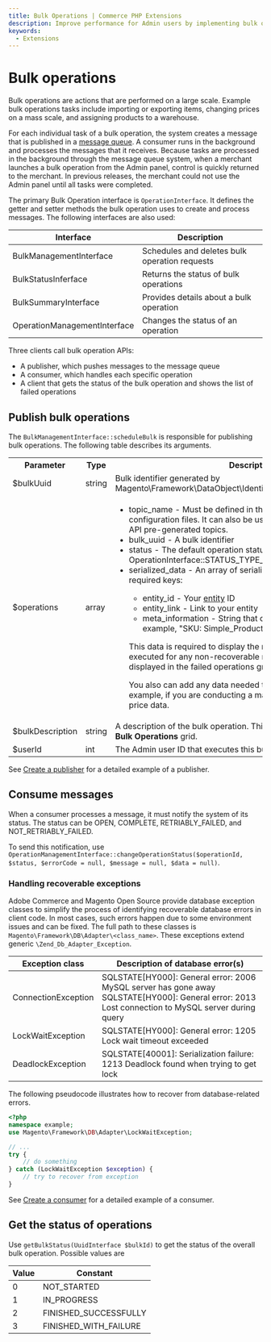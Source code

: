 ```yaml
---
title: Bulk Operations | Commerce PHP Extensions
description: Improve performance for Admin users by implementing bulk operations for Adobe Commerce and Magento Open Source.
keywords:
  - Extensions
---
```


# Bulk operations

Bulk operations are actions that are performed on a large scale. Example bulk operations tasks include importing or exporting items, changing prices on a mass scale, and assigning products to a warehouse.

For each individual task of a bulk operation, the system creates a message that is published in a [message queue](https://experienceleague.adobe.com/docs/commerce-operations/configuration-guide/message-queues/message-queue-framework.html). A consumer runs in the background and processes the messages that it receives. Because tasks are processed in the background through the message queue system, when a merchant launches a bulk operation from the Admin panel, control is quickly returned to the merchant. In previous releases, the merchant could not use the Admin panel until all tasks were completed.

The primary Bulk Operation interface is `OperationInterface`. It defines the getter and setter methods the bulk operation uses to create and process messages. The following interfaces are also used:

Interface | Description
--- | ---
BulkManagementInterface | Schedules and deletes bulk operation requests
BulkStatusInferface | Returns the status of bulk operations
BulkSummaryInterface | Provides details about a bulk operation
OperationManagementInterface | Changes the status of an operation

Three clients call bulk operation APIs:

*  A publisher, which pushes messages to the message queue
*  A consumer, which handles each specific operation
*  A client that gets the status of the bulk operation and shows the list of failed operations

## Publish bulk operations

The `BulkManagementInterface::scheduleBulk` is responsible for publishing bulk operations. The following table describes its arguments.

<table>
    <tr>
        <th>Parameter</th>
        <th>Type</th>
        <th>Description</th>
    </tr>
    <tr>
        <td><inlineCode class="spectrum-Body--sizeS">$bulkUuid</inlineCode></td>
        <td>string</td>
        <td>Bulk identifier generated by <inlineCode class="spectrum-Body--sizeS">Magento\Framework\DataObject\IdentityGeneratorInterface::generateId</inlineCode></td>
    </tr>
    <tr>
        <td><inlineCode class="spectrum-Body--sizeS">$operations</inlineCode></td>
        <td>array</td>
        <td>
            <ul>
                <li>topic_name - Must be defined in the <inlineCode class="spectrum-Body--sizeS">communication.xml</inlineCode> and queue configuration files. It can also be used in one of the Asynchonous API pre-generated topics.</li>
                <li>bulk_uuid - A bulk identifier</li>
                <li>status - The default operation status <inlineCode class="spectrum-Body--sizeS">OperationInterface::STATUS_TYPE_OPEN</inlineCode></li>
                <li>serialized_data - An array of serialized data with the following required keys:</li>
                <ul>
                    <li>entity_id - Your <a href="https://glossary.magento.com/entity">entity</a> ID</li>
                    <li>entity_link - Link to your entity</li>
                    <li>meta_information - String that describes your entity. For example, "SKU: Simple_Product"</li>
                </ul>
                <p>This data is required to display the results of operations couldn't be executed for any non-recoverable reason. These results are displayed in the failed operations grid.</p>
                <p>You also can add any data needed to execute operations. For example, if you are conducting a mass price update, you can add price data.</p>
            </ul>
        </td>
    </tr>
    <tr>
        <td><inlineCode class="spectrum-Body--sizeS">$bulkDescription</inlineCode></td>
        <td>string</td>
        <td>A description of the bulk operation. This value is displayed in the <b>Your Bulk Operations</b> grid.</td>
    </tr>
    <tr>
        <td><inlineCode class="spectrum-Body--sizeS">$userId</inlineCode></td>
        <td>int</td>
        <td>The Admin user ID that executes this bulk operation.</td>
    </tr>
</table>

See [Create a publisher](bulk-operations-example.md#create-a-publisher) for a detailed example of a publisher.

## Consume messages

When a consumer processes a message, it must notify the system of its status. The status can be OPEN, COMPLETE, RETRIABLY_FAILED, and NOT_RETRIABLY_FAILED.

To send this notification, use `OperationManagementInterface::changeOperationStatus($operationId, $status, $errorCode = null, $message = null, $data = null)`.

### Handling recoverable exceptions

Adobe Commerce and Magento Open Source provide database exception classes to simplify the process of identifying recoverable database errors in client code. In most cases, such errors happen due to some environment issues and can be fixed. The full path to these classes is `Magento\Framework\DB\Adapter\<class_name>`. These exceptions extend generic `\Zend_Db_Adapter_Exception`.

Exception class | Description of database error(s)
--- | ---
ConnectionException | SQLSTATE[HY000]: General error: 2006 MySQL server has gone away <br />SQLSTATE[HY000]: General error: 2013 Lost connection to MySQL server during query
LockWaitException | SQLSTATE[HY000]: General error: 1205 Lock wait timeout exceeded
DeadlockException | SQLSTATE[40001]: Serialization failure: 1213 Deadlock found when trying to get lock

The following pseudocode illustrates how to recover from database-related errors.

```php
<?php
namespace example;
use Magento\Framework\DB\Adapter\LockWaitException;

// ...
try {
    // do something
} catch (LockWaitException $exception) {
    // try to recover from exception
}
```

See [Create a consumer](bulk-operations-example.md#create-a-consumer) for a detailed example of a consumer.

## Get the status of operations

Use `getBulkStatus(UuidInterface $bulkId)` to get the status of the overall bulk operation.  Possible values are

Value | Constant
--- | ---
0 | NOT_STARTED
1 | IN_PROGRESS
2 | FINISHED_SUCCESSFULLY
3 | FINISHED_WITH_FAILURE
